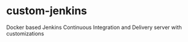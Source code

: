 # custom-jenkins
Docker based Jenkins Continuous Integration and Delivery server with customizations 
